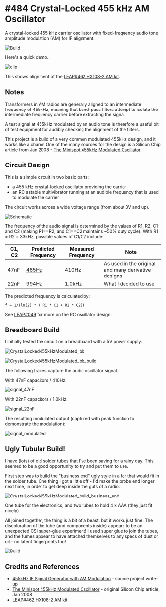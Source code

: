 # #484 Crystal-Locked 455 kHz AM Oscillator

A crystal-locked 455 kHz carrier oscillator with fixed-frequency audio tone amplitude modulation (AM) for IF alignment.

![Build](./assets/CrystalLocked455kHzModulated_build.jpg?raw=true)

Here's a quick demo..

[![clip](https://img.youtube.com/vi/o3_eylHBAME/0.jpg)](https://www.youtube.com/watch?v=o3_eylHBAME)

This shows alignment of the
[LEAP#462 HX108-2 AM kit](../../../Radio/AM/HX108-2).

## Notes

Transformers in AM radios are generally aligned to an intermediate frequency of 455kHz,
meaning that band-pass filters attempt to isolate the intermediate frequency carrier before extracting the signal.

A test signal at 455kHz modulated by an audio tone is therefore a useful bit of test equipment for audibly checking the alignment of the filters.

This project is a build of a very common modulated 455kHz design, and it works like a charm!
One of the many sources for the design is a Silicon Chip article from Jan 2008 -
[The Minispot 455kHz Modulated Oscillator](http://archive.siliconchip.com.au/cms/A_109838/article.html).

## Circuit Design

This is a simple circuit in two basic parts:

* a 455 kHz crystal-locked oscillator providing the carrier
* an RC astable multivibrator running at an audible frequency that is used to modulate the carrier

The circuit works across a wide voltage range (from about 3V and up).

![Schematic](./assets/CrystalLocked455kHzModulated_schematic.jpg?raw=true)

The frequency of the audio signal is determined by the values of R1, R2, C1 and C2 (making R1==R2, and C1==C2 maintains ~50% duty cycle).
With R1 = R2 = 33kHz, possible values of C1/C2 include:

| C1, C2 | Predicted Frequency | Measured Frequency | Note |
|--------|---------------------|--------------------|------|
| 47nF   | [465Hz](https://www.wolframalpha.com/input/?i=1%2F(ln(2)(+2+*+33k%CE%A9+*+47nF))) | 410Hz  | As used in the original and many derivative designs |
| 22nF   | [994Hz](https://www.wolframalpha.com/input/?i=1%2F(ln(2)(+2+*+33k%CE%A9+*+22nF))) | 1.0kHz | What I decided to use |

The predicted frequency is calculated by:

    f = 1/(ln(2) * ( R1 * C1 + R2 * C2))

See [LEAP#049](../BjtRcOscillator) for more on the RC oscillator design.

## Breadboard Build

I initially tested the circuit on a breadboard with a 5V power supply.

![CrystalLocked455kHzModulated_bb](./assets/CrystalLocked455kHzModulated_bb.jpg?raw=true)

![CrystalLocked455kHzModulated_bb_build](./assets/CrystalLocked455kHzModulated_bb_build.jpg?raw=true)

The following traces capture the audio oscillator signal.

With 47nF capacitors / 410Hz:

![signal_47nF](./assets/signal_47nF.gif?raw=true)

With 22nF capacitors / 1.0kHz:

![signal_22nF](./assets/signal_22nF.gif?raw=true)

The resulting modulated output (captured with peak function to demonstrate the modulation):

![signal_modulated](./assets/signal_modulated.gif?raw=true)

## Ugly Tubular Build!

I have (lots) of old solder tubes that I've been saving for a rainy day.
This seemed to be a good opportunity to try and put them to use.

First step was to build the "business end" ugly style in a for that would fit in the solder tube.
One thing I got a little off - I'd make the probe end longer next time, in order to get deep inside the guts of a radio.

![CrystalLocked455kHzModulated_build_business_end](./assets/CrystalLocked455kHzModulated_build_business_end.jpg?raw=true)

One tube for the electronics, and two tubes to hold 4 x AAA (they just fit nicely)

All joined together, the thing is a bit of a beast, but it works just fine.
The discoloration of the tube (and components inside) appears to be an unexpected CSI super-glue experiment!
I used super glue to join the tubes, and the fumes appear to have attached themselves to any specs of dust or oil - no latent fingerprints tho!

![Build](./assets/CrystalLocked455kHzModulated_build.jpg?raw=true)

## Credits and References

* [455kHz IF Signal Generator with AM Modulation](http://electronics-alfiemalfie.blogspot.com/p/455khz-intermediate-frequency-generator.html) - source project write-up
* [The Minispot 455kHz Modulated Oscillator](http://archive.siliconchip.com.au/cms/A_109838/article.html) - original Silicon Chip article, Jan 2008
* [LEAP#462 HX108-2 AM kit](../../../Radio/AM/HX108-2)
